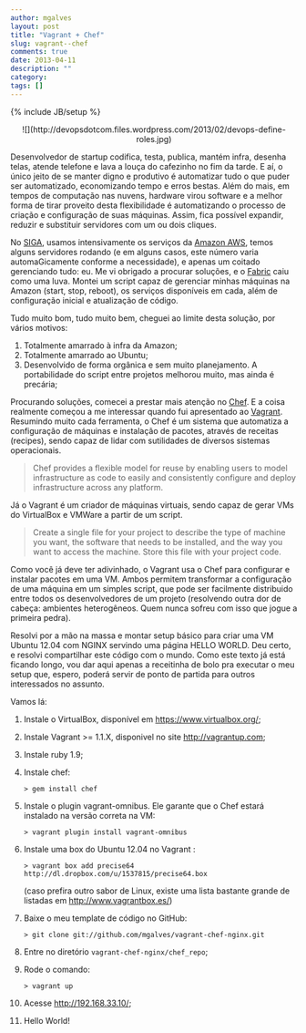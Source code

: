 ```yaml
---
author: mgalves
layout: post
title: "Vagrant + Chef"
slug: vagrant--chef
comments: true
date: 2013-04-11
description: ""
category: 
tags: []
---
```

{% include JB/setup %}

<div style="text-align: center;" markdown="1">
    ![](http://devopsdotcom.files.wordpress.com/2013/02/devops-define-roles.jpg)
</div>

Desenvolvedor de startup codifica, testa, publica, mantém infra, desenha telas, atende telefone e lava a louça do cafezinho no fim da tarde. E aí, o único jeito de se manter digno e produtivo é automatizar tudo o que puder ser automatizado, economizando tempo e erros bestas. Além do mais, em tempos de computação nas nuvens, hardware virou software e a melhor forma de tirar proveito desta flexibilidade é automatizando o processo de criação e configuração de suas máquinas. Assim, fica possível expandir, reduzir e substituir servidores com um ou dois cliques.

No [SIGA](http://siga.st), usamos intensivamente os serviços da [Amazon AWS](http://aws.amazon.com), temos alguns servidores rodando (e em alguns casos, este número varia automaGicamente conforme a necessidade), e apenas um coitado gerenciando tudo: eu.
Me vi obrigado a procurar soluções, e o [Fabric](http://fabfile.org) caiu como uma luva. Montei um script capaz de gerenciar minhas máquinas na Amazon (start, stop, reboot), os serviços disponíveis em cada, além de configuração inicial e atualização de código.

Tudo muito bom, tudo muito bem, cheguei ao limite desta solução, por vários motivos:

1. Totalmente amarrado à infra da Amazon;
1. Totalmente amarrado ao Ubuntu;
1. Desenvolvido de forma orgânica e sem muito planejamento. A portabilidade do script entre projetos melhorou muito, mas ainda é precária;

Procurando soluções, comecei a prestar mais atenção no [Chef](http://www.opscode.com/chef/). E a coisa realmente começou a me interessar quando fui apresentado ao [Vagrant](http://www.vagrantup.com/). Resumindo muito cada ferramenta, o Chef é um sistema que automatiza a configuração de máquinas e instalação de pacotes, através de receitas (recipes), sendo capaz de lidar com sutilidades de diversos sistemas operacionais.

> Chef provides a flexible model for reuse by enabling users to model infrastructure as code to easily and consistently configure and deploy infrastructure across any platform. 

Já o Vagrant é um criador de máquinas virtuais, sendo capaz de gerar VMs do VirtualBox e VMWare a partir de um script.

> Create a single file for your project to describe the type of machine you want, the software that needs to be installed, and the way you want to access the machine. Store this file with your project code.

Como você já deve ter adivinhado, o Vagrant usa o Chef para configurar e instalar pacotes em uma VM. Ambos permitem transformar a configuração de uma máquina em um simples script, que pode ser facilmente distribuido entre todos os desenvolvedores de um projeto (resolvendo outra dor de cabeça: ambientes heterogêneos. Quem nunca sofreu com isso que jogue a primeira pedra).

Resolvi por a mão na massa e montar setup básico para criar uma VM Ubuntu 12.04 com NGINX servindo uma página HELLO WORLD. Deu certo, e resolvi compartilhar este código com o mundo. Como este texto já está ficando longo, vou dar aqui apenas a receitinha de bolo pra executar o meu setup que, espero, poderá servir de ponto de partida para outros interessados no assunto. 

Vamos lá:

1. Instale o VirtualBox, disponível em <https://www.virtualbox.org/>;

1. Instale Vagrant >= 1.1.X, disponivel no site <http://vagrantup.com>;

1. Instale ruby 1.9;

1. Instale chef:

    `> gem install chef`

1. Instale o plugin vagrant-omnibus. Ele garante que o Chef estará instalado na versão correta na VM:

    `> vagrant plugin install vagrant-omnibus`


1. Instale uma box do Ubuntu 12.04 no Vagrant :

    `> vagrant box add precise64 http://dl.dropbox.com/u/1537815/precise64.box`

    (caso prefira outro sabor de Linux, existe uma lista bastante grande de listadas em <http://www.vagrantbox.es/>)

1. Baixe o meu template de código no GitHub:

    `> git clone git://github.com/mgalves/vagrant-chef-nginx.git`

1. Entre no diretório `vagrant-chef-nginx/chef_repo`;

1. Rode o comando:

    `> vagrant up`

1. Acesse <http://192.168.33.10/>;


1. Hello World!

